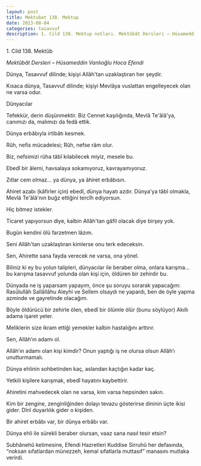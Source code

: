 ```yaml
---
layout: post
title: Mektubat 138. Mektup
date: 2023-08-04
categories: tasavvuf
description: 1. Cild 138. Mektup notları. Mektûbât Dersleri – Hüsameddin Vanlıoğlu Hoca Efendi
---
```


1\. Cild 138. Mektûb

*Mektûbât Dersleri – Hüsameddin Vanlıoğlu Hoca Efendi*

Dünya, Tasavvuf dilinde; kişiyi Allâh'tan uzaklaştıran her şeydir.

Kısaca dünya, Tasavvuf dilinde; kişiyi Mevlâya vuslattan engelleyecek olan ne varsa odur.

Dünyacılar

Tefekkür, derin düşünmektir.
Biz Cennet kaşılığında, Mevlâ Te'âlâ'ya, canımızı da, malımızı da fedâ ettik.

Dünya erbâbıyla irtibâtı kesmek.

Rûh, nefis mücadelesi; Rûh, nefse râm olur.

Biz, nefsimizi rûha tâbî kılabilecek miyiz, mesele bu.

Ebedî bir âlemi, havsalaya sokamıyoruz, kavrayamıyoruz.

Zıtlar cem olmaz... ya dünya, ya âhiret erbâbısın.

Ahiret azabı (kâfirler için) ebedî, dünya hayatı azdır.
Dünya'ya tâbî olmakla, Mevlâ Te'âlâ'nın buğz ettiğini tercîh ediyorsun.

Hiç bitmez istekler.

Ticaret yapıyorsun diye, kalbin Allâh'tan gâfil olacak diye birşey yok.

Bugün kendini ölü farzetmen lâzım.

Seni Allâh'tan uzaklaştıran kimlerse onu terk edeceksin.

Sen, Ahirette sana fayda verecek ne varsa, ona yönel.

Biliniz ki ey bu yolun talipleri, dünyacılar ile beraber olma, onlara karışma... bu karışma tasavvuf yolunda olan kişi için, öldüren bir zehirdir bu. 

Dünyada ne iş yaparsam yapayım, önce şu soruyu sorarak yapacağım:
Rasûlullâh Sallâllâhu Aleyhi ve Sellem olsaydı ne yapardı, ben de öyle yapma azminde ve gayretinde olacağım.

Böyle öldürücü bir zehirle ölen, ebedî bir ölümle ölür (bunu söylüyor)
Akıllı adama işaret yeter.

Meliklerin size ikram ettiği yemekler kalbin hastalığını arttırır.

Sen, Allâh’ın adamı ol.

Allâh’ın adamı olan kişi kimdir? Onun yaptığı iş ne olursa olsun Allâh’ı unutturmamalı.

Dünya ehlinin sohbetinden kaç, aslandan kaçtığın kadar kaç.

Yetkili kişilere karışmak, ebedî hayatını kaybettirir.

Ahiretini mahvedecek olan ne varsa, kim varsa hepsinden sakın.

Kim bir zengine, zenginliğinden dolayı tevazu gösterirse dininin üçte ikisi gider.
Dînî duyarlılık gider o kişiden.

Bir ahiret erbâbı var, bir dünya erbâbı var.

Dünya ehli ile sürekli beraber olursan, vaaz sana nasıl tesir etsin?

Subhânehû kelimesine, Efendi Hazretleri Kuddise Sirruhû her defasında, “noksan sıfatlardan münezzeh, kemal sıfatlarla muttasıf” manasını mutlaka verirdi.
